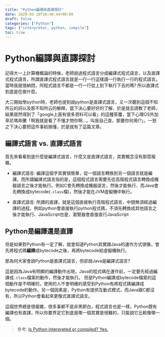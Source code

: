 ```yaml
---
title: "Python編譯與直譯探討"
date: 2020-03-10T10:40:44+08:00
draft: false
categories: ["Python"]
tags: ["interpreter, python, compile"]
toc: true
---
```


# Python編譯與直譯探討
記得大一上計算機概論的時候，老師說過程式語言分成編譯式程式語言，以及直譯式程式語言，所謂直譯式程式語言就是一行一行這樣讀一行執行一行的程式語言。當時我就很納悶，阿程式語言不都是一行一行從上到下執行下去的嗎? 所以直譯式到底是在做什麼。  

大三開始學python時，老師也提到說python是直譯式語言，又一次聽到這個不知所云的詞以及那不知所云的解釋，當下決心要好好的了解，於是就去請教了老師，結果居然得到了「google上面有很多資料可以看」的這種答覆，當下心理OS外加草尼瑪奔騰「啊我就是看了不懂才問你啊...，叫我自己查，那要你何用(?」，一怒之下決心要把這件事給搞懂，於是就有了這篇文章。
<!--more-->

## 編譯式語言 vs. 直譯式語言
首先來看看到底什麼是編譯式語言，什麼又是直譯式語言，其實概念沒有那麼複雜。  
* 編譯式語言: 編譯這個字其實很簡單，從一個語言轉換到另一個語言就是編譯。而所謂編譯式語言指的是，這個程式語言需要先從高階程式語言轉換成機器語言之後才能執行。例如C會先轉換成機器語言，然後才能執行、而Java會先轉換成bytecode(`.class`檔)，然後才能在JVM虛擬機中執行。

* 直譯式語言: 所謂的直譯，就是這個直接執行高階程式語言，中間無須經過編譯的過程。例如python會直接執行python程式碼，不須先轉換成其他語言之後才能執行、JavaScript也是，瀏覽器會直接直行JavaScript

## Python是編譯還是直譯
但是如果對Python有一定了解，就會知道Python其實跟Java的運作方式很像，會先將程式碼**編譯**成bytecode之後，再將bytecode給虛擬機執行。

那為何大家會說Python是直譯式語言，但卻說Java是編譯式語言?

這是因為Java有明顯的編譯動作出現，Java的程式碼在運作前，一定要先經過編譯成`.class`檔案的動作，然後才能執行。
但是Python編譯成bytecode檔案的這個動作是不明確的，使用的人不會明確的感受到Python有將程式碼編譯成bytecode的動作。另一個因素是，Python有提供互動式模式，而Java跟C都沒有，所以Python會看起來更像式直譯式語言。

這個世界總是很複雜，很多事都不是非黑即白，程式語言也是一樣，Python既有編譯也有直譯，所以你要界定它到底是哪一個其實是很難的，只能說它比較像哪一個。

> 參考: [Is Python interpreted or compiled? Yes.](https://nedbatchelder.com/blog/201803/is_python_interpreted_or_compiled_yes.html)